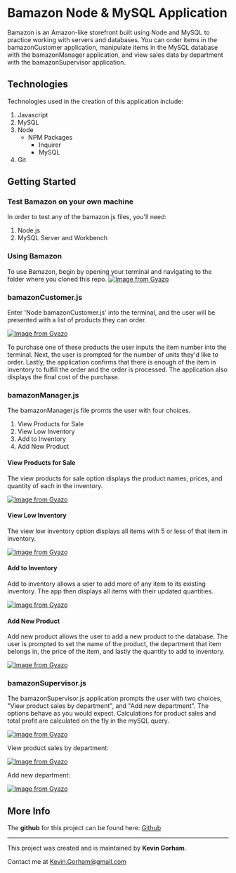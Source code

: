 # Bamazon Node & MySQL Application

Bamazon is an Amazon-like storefront built using Node and MySQL to practice working with servers and databases. You can order items in the bamazonCustomer application, manipulate items in the MySQL database with the bamazonManager application, and view sales data by department with the bamazonSupervisor application. 

## Technologies 

Technologies used in the creation of this application include: 

1. Javascript
2. MySQL
3. Node
    * NPM Packages
        * Inquirer
        * MySQL
4. Git

## Getting Started

### Test Bamazon on your own machine

In order to test any of the bamazon.js files, you'll need:

1. Node.js
2. MySQL Server and Workbench

### Using Bamazon

To use Bamazon, begin by opening your terminal and navigating to the folder where you cloned this repo. 
[![Image from Gyazo](https://i.gyazo.com/39ee841d2bedb605bce74693fabd1f77.png)](https://gyazo.com/39ee841d2bedb605bce74693fabd1f77)

### bamazonCustomer.js

Enter 'Node bamazonCustomer.js' into the terminal, and the user will be presented with a list of products they can order. 

[![Image from Gyazo](https://i.gyazo.com/700d725b1fbbd70f2385c16fca3be844.gif)](https://gyazo.com/700d725b1fbbd70f2385c16fca3be844)

To purchase one of these products the user inputs the item number into the terminal. Next, the user is prompted for the number of units they'd like to order. Lastly, the application confirms that there is enough of the item in inventory to fulfill the order and the order is processed. The application also displays the final cost of the purchase. 

### bamazonManager.js

The bamazonManager.js file promts the user with four choices. 

1. View Products for Sale
2. View Low Inventory
3. Add to Inventory
4. Add New Product

#### View Products for Sale

The view products for sale option displays the product names, prices, and quantity of each in the inventory. 

[![Image from Gyazo](https://i.gyazo.com/00f33ba636ca2f4fbafdfef1791d1eeb.gif)](https://gyazo.com/00f33ba636ca2f4fbafdfef1791d1eeb)

#### View Low Inventory

The view low inventory option displays all items with 5 or less of that item in inventory. 

[![Image from Gyazo](https://i.gyazo.com/329d556ba0655f68e2cdf94dd6a26e04.gif)](https://gyazo.com/329d556ba0655f68e2cdf94dd6a26e04)

#### Add to Inventory

Add to inventory allows a user to add more of any item to its existing inventory. The app then displays all items with their updated quantities. 

[![Image from Gyazo](https://i.gyazo.com/b66d621d9b3677c7dcd0e5be6c9e724b.gif)](https://gyazo.com/b66d621d9b3677c7dcd0e5be6c9e724b)

#### Add New Product

Add new product allows the user to add a new product to the database. The user is prompted to set the name of the product, the department that item belongs in, the price of the item, and lastly the quantity to add to inventory.  

[![Image from Gyazo](https://i.gyazo.com/4b467c39d978f2e35f26340ad57e27a6.gif)](https://gyazo.com/4b467c39d978f2e35f26340ad57e27a6)

### bamazonSupervisor.js

The bamazonSupervisor.js application prompts the user with two choices, "View product sales by department", and "Add new department". The options behave as you would expect. Calculations for product sales and total profit are calculated on the fly in the mySQL query.

[![Image from Gyazo](https://i.gyazo.com/2faa985d30c3bbf8776b1d73ab0e93fb.png)](https://gyazo.com/2faa985d30c3bbf8776b1d73ab0e93fb)

View product sales by department: 

[![Image from Gyazo](https://i.gyazo.com/69c95b0d710cf51aab8c8ae6738d3004.gif)](https://gyazo.com/69c95b0d710cf51aab8c8ae6738d3004)

Add new department: 

[![Image from Gyazo](https://i.gyazo.com/94665c8def4508b00ab061a03344ca08.gif)](https://gyazo.com/94665c8def4508b00ab061a03344ca08)

## More Info

The **github** for this project can be found here: [Github](https://github.com/KGorham05/bamazon)
___
This project was created and is maintained by **Kevin Gorham**.  

Contact me at <Kevin.Gorham@gmail.com>
